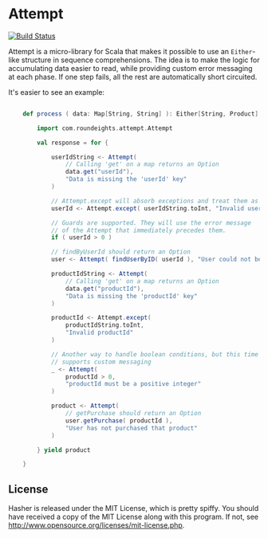 Attempt
=======

[![Build Status](https://secure.travis-ci.org/Nycto/Attempt.png?branch=master)](http://travis-ci.org/Nycto/Attempt)

Attempt is a micro-library for Scala that makes it possible to use an
`Either`-like structure in sequence comprehensions. The idea is to make the
logic for accumulating data easier to read, while providing custom error
messaging at each phase. If one step fails, all the rest are automatically
short circuited.

It's easier to see an example:

```scala

    def process ( data: Map[String, String] ): Either[String, Product] = {

        import com.roundeights.attempt.Attempt

        val response = for {

            userIdString <- Attempt(
                // Calling 'get' on a map returns an Option
                data.get("userId"),
                "Data is missing the 'userId' key"
            )

            // Attempt.except will absorb exceptions and treat them as failures
            userId <- Attempt.except( userIdString.toInt, "Invalid userId" )

            // Guards are supported. They will use the error message
            // of the Attempt that immediately precedes them.
            if ( userId > 0 )

            // findByUserId should return an Option
            user <- Attempt( findUserByID( userId ), "User could not be found" )

            productIdString <- Attempt(
                // Calling 'get' on a map returns an Option
                data.get("productId"),
                "Data is missing the 'productId' key"
            )

            productId <- Attempt.except(
                productIdString.toInt,
                "Invalid productId"
            )

            // Another way to handle boolean conditions, but this time it
            // supports custom messaging
            _ <- Attempt(
                productId > 0,
                "productId must be a positive integer"
            )

            product <- Attempt(
                // getPurchase should return an Option
                user.getPurchase( productId ),
                "User has not purchased that product"
            )

        } yield product

    }

```

License
-------

Hasher is released under the MIT License, which is pretty spiffy. You should
have received a copy of the MIT License along with this program. If not, see
<http://www.opensource.org/licenses/mit-license.php>.

